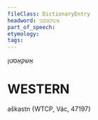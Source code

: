 ```yaml
---
fileClass: DictionaryEntry
headword: אַשקאַסטן
part_of_speech: 
etymology: 
tags: 
---
```

אַשקאַסטן

WESTERN
========

aškastn {WTCP, Vác, 47197}
